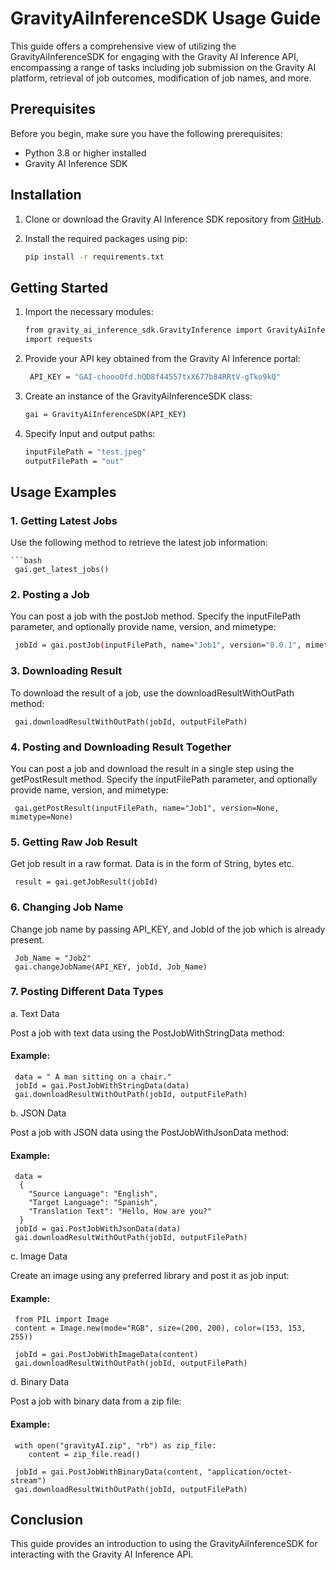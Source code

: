 # GravityAiInferenceSDK Usage Guide

This guide offers a comprehensive view of utilizing the GravityAiInferenceSDK for engaging with the Gravity AI Inference API, encompassing a range of tasks including job submission on the Gravity AI platform, retrieval of job outcomes, modification of job names, and more.
## Prerequisites

Before you begin, make sure you have the following prerequisites:

- Python 3.8 or higher installed
- Gravity AI Inference SDK

## Installation

1. Clone or download the Gravity AI Inference SDK repository from [GitHub](https://github.com/GravityAI/gai-python-sdk).
2. Install the required packages using pip:

   ```bash
   pip install -r requirements.txt

## Getting Started
1. Import the necessary modules:

    ```bash
    from gravity_ai_inference_sdk.GravityInference import GravityAiInferenceSDK
    import requests

2. Provide your API key obtained from the Gravity AI Inference portal:

    ```bash
     API_KEY = "GAI-choooOfd.hQD8f44557txX677b84RRtV-gTko9kQ"

3. Create an instance of the GravityAiInferenceSDK class:
     ```bash
     gai = GravityAiInferenceSDK(API_KEY)

4. Specify Input and output paths:
    ```bash
    inputFilePath = "test.jpeg"
    outputFilePath = "out"

## Usage Examples

###   1. Getting Latest Jobs

Use the following method to retrieve the latest job information:

    ```bash
     gai.get_latest_jobs()

### 2. Posting a Job

You can post a job with the postJob method. Specify the inputFilePath parameter, and optionally provide name, version, and mimetype:

   ```bash
    jobId = gai.postJob(inputFilePath, name="Job1", version="0.0.1", mimetype="image/jpeg")
```

### 3. Downloading Result

To download the result of a job, use the downloadResultWithOutPath method:
     
     gai.downloadResultWithOutPath(jobId, outputFilePath)

### 4. Posting and Downloading Result Together
You can post a job and download the result in a single step using the getPostResult method. Specify the inputFilePath parameter, and optionally provide name, version, and mimetype:

```
 gai.getPostResult(inputFilePath, name="Job1", version=None, mimetype=None)
```

### 5. Getting Raw Job Result
Get job result in a raw format. Data is in the form of String, bytes etc.
```
 result = gai.getJobResult(jobId)
```
### 6. Changing Job Name
Change job name by passing API_KEY, and JobId of the job which is already present.
```
 Job_Name = "Job2"
 gai.changeJobName(API_KEY, jobId, Job_Name)
```

### 7. Posting Different Data Types
a. Text Data

Post a job with text data using the PostJobWithStringData method:
#### Example:
```
 data = " A man sitting on a chair."
 jobId = gai.PostJobWithStringData(data)
 gai.downloadResultWithOutPath(jobId, outputFilePath)
```
b. JSON Data

Post a job with JSON data using the PostJobWithJsonData method:
#### Example:
```
 data = 
  {
    "Source Language": "English",
    "Target Language": "Spanish",
    "Translation Text": "Hello, How are you?"
  }
 jobId = gai.PostJobWithJsonData(data)
 gai.downloadResultWithOutPath(jobId, outputFilePath)
```
c. Image Data

Create an image using any preferred library and post it as job input:

#### Example:

```
 from PIL import Image
 content = Image.new(mode="RGB", size=(200, 200), color=(153, 153, 255))
 
 jobId = gai.PostJobWithImageData(content)
 gai.downloadResultWithOutPath(jobId, outputFilePath)
```
d. Binary Data

Post a job with binary data from a zip file:

#### Example:
```
 with open("gravityAI.zip", "rb") as zip_file:
    content = zip_file.read()

 jobId = gai.PostJobWithBinaryData(content, "application/octet-stream")
 gai.downloadResultWithOutPath(jobId, outputFilePath)
```
## Conclusion

This guide provides an introduction to using the GravityAiInferenceSDK for interacting with the Gravity AI Inference API.
